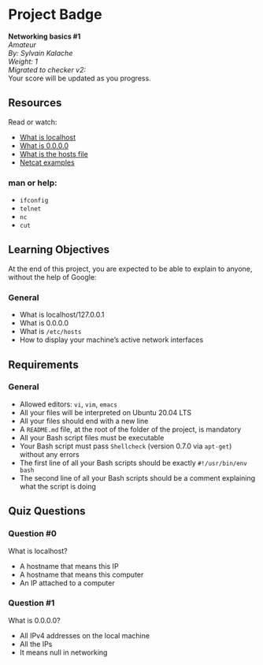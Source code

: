 # Project Badge
**Networking basics #1**  
*Amateur*  
*By: Sylvain Kalache*  
*Weight: 1*  
*Migrated to checker v2:*  
Your score will be updated as you progress.

## Resources
Read or watch:

- [What is localhost](#)
- [What is 0.0.0.0](#)
- [What is the hosts file](#)
- [Netcat examples](#)

### man or help:
- `ifconfig`
- `telnet`
- `nc`
- `cut`

## Learning Objectives
At the end of this project, you are expected to be able to explain to anyone, without the help of Google:

### General
- What is localhost/127.0.0.1
- What is 0.0.0.0
- What is `/etc/hosts`
- How to display your machine’s active network interfaces

## Requirements
### General
- Allowed editors: `vi`, `vim`, `emacs`
- All your files will be interpreted on Ubuntu 20.04 LTS
- All your files should end with a new line
- A `README.md` file, at the root of the folder of the project, is mandatory
- All your Bash script files must be executable
- Your Bash script must pass `Shellcheck` (version 0.7.0 via `apt-get`) without any errors
- The first line of all your Bash scripts should be exactly `#!/usr/bin/env bash`
- The second line of all your Bash scripts should be a comment explaining what the script is doing

## Quiz Questions

### Question #0
What is localhost?

- A hostname that means this IP
- A hostname that means this computer
- An IP attached to a computer

### Question #1
What is 0.0.0.0?

- All IPv4 addresses on the local machine
- All the IPs
- It means null in networking
